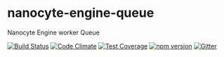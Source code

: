 # nanocyte-engine-queue
Nanocyte Engine worker Queue

[![Build Status](https://travis-ci.org/octoblu/nanocyte-engine-queue.svg?branch=master)](https://travis-ci.org/octoblu/nanocyte-engine-queue)
[![Code Climate](https://codeclimate.com/github/octoblu/nanocyte-engine-queue/badges/gpa.svg)](https://codeclimate.com/github/octoblu/nanocyte-engine-queue)
[![Test Coverage](https://codeclimate.com/github/octoblu/nanocyte-engine-queue/badges/coverage.svg)](https://codeclimate.com/github/octoblu/nanocyte-engine-queue)
[![npm version](https://badge.fury.io/js/nanocyte-engine-queue.svg)](http://badge.fury.io/js/nanocyte-engine-queue)
[![Gitter](https://badges.gitter.im/octoblu/help.svg)](https://gitter.im/octoblu/help)

